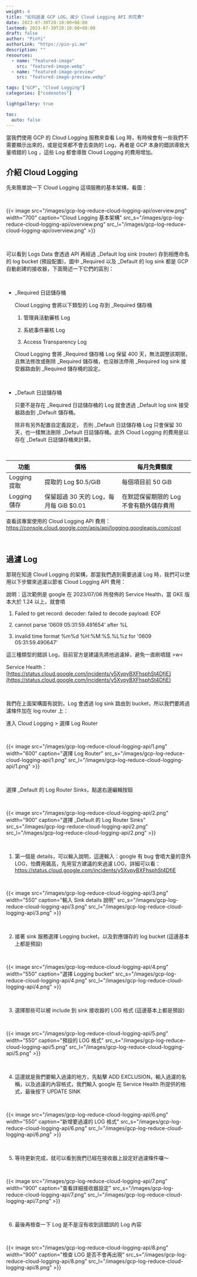 ```yaml
---
weight: 4
title: "如何過濾 GCP LOG，減少 Cloud Logging API 的花費"
date: 2023-07-30T20:10:00+08:00
lastmod: 2023-07-30T20:10:00+08:00
draft: false
author: "PinYi"
authorLink: "https://pin-yi.me"
description: ""
resources:
  - name: "featured-image"
    src: "featured-image.webp"
  - name: "featured-image-preview"
    src: "featured-image-preview.webp"

tags: ["GCP", "Cloud Logging"]
categories: ["codenotes"]

lightgallery: true

toc:
  auto: false
---
```


當我們使用 GCP 的 Cloud Logging 服務來查看 Log 時，有時候會有一些我們不需要顯示出來的，或是從來都不會去查詢的 Log，再者是 GCP 本身的錯誤導致大量噴錯的 Log ，這些 Log 都會導致 Cloud Logging 的費用增加。

## 介紹 Cloud Logging

先來簡單說一下 Cloud Logging 這項服務的基本架構，看圖：

<br>

{{< image src="/images/gcp-log-reduce-cloud-logging-api/overview.png"  width="700" caption="Cloud Logging 基本架構" src_s="/images/gcp-log-reduce-cloud-logging-api/overview.png" src_l="/images/gcp-log-reduce-cloud-logging-api/overview.png" >}}

<br>

可以看到 Logs Data 會透過 API 再經過 \_Default log sink (router) 存到相應命名的 log bucket (預設配置)，圖中 \_Required 以及 \_Default 的 log sink 都是 GCP 自動創建的接收器，下面簡述一下它們的區別：

<br>

- \_Required 日誌儲存桶

  Cloud Logging 會將以下類型的 Log 存到 \_Required 儲存桶

  1.  管理員活動審核 Log

  2.  系統事件審核 Log

  3.  Access Transparency Log

  Cloud Logging 會將 \_Required 儲存桶 Log 保留 400 天，無法調整該期限，且無法修改或刪除 \_Required 儲存桶，也沒辦法停用 \_Required log sink 接受器路由到 \_Required 儲存桶的設定。

<br>

- \_Default 日誌儲存桶

  只要不是存在 \_Required 日誌儲存桶的 Log 就會透過 \_Default log sink 接受器路由到 \_Default 儲存桶。

  除非有另外配置自定義設定， 否則 \_Default 日誌儲存桶 Log 只會保留 30 天，也一樣無法刪除 \_Default 日誌儲存桶。此外 Cloud Logging 的費用是以存在 \_Default 日誌儲存桶來計算。

<br>

| 功能         | 價格                                   | 每月免費額度                            |
| ------------ | -------------------------------------- | --------------------------------------- |
| Logging 提取 | 提取的 Log $0.5/GiB                    | 每個項目前 50 GiB                       |
| Logging 儲存 | 保留超過 30 天的 Log，每月每 GiB $0.01 | 在默認保留期限的 Log 不會有額外儲存費用 |

查看該專案使用的 Cloud Logging API 費用：https://console.cloud.google.com/apis/api/logging.googleapis.com/cost

<br>

## 過濾 Log

那現在知道 Cloud Logging 的架構，那當我們遇到需要過濾 Log 時，我們可以使用以下步驟來過濾以節省 Cloud Logging API 費用：

說明：這次範例是 google 在 2023/07/06 所發佈的 Service Health，當 GKE 版本大於 1.24 以上，就會噴

1. Failed to get record: decoder: failed to decode payload: EOF

2. cannot parse '0609 05:31:59.491654' after %L

3. invalid time format %m%d %H:%M:%S.%L%z for '0609 05:31:59.490647'

這三種類型的錯誤 Log，目前官方是建議先將他過濾掉，避免一直刷噴錢 >w<

Service Health：[https://status.cloud.google.com/incidents/y5XvpyBXFhsphSt4DfiE](https://status.cloud.google.com/incidents/y5XvpyBXFhsphSt4DfiE)

<br>

我們在上面架構圖有說到，Log 會透過 log sink 路由到 bucket，所以我們要將過濾條件加在 log router 上：

進入 Cloud Logging > 選擇 Log Router

<br>

{{< image src="/images/gcp-log-reduce-cloud-logging-api/1.png"  width="600" caption="選擇 Log Router" src_s="/images/gcp-log-reduce-cloud-logging-api/1.png" src_l="/images/gcp-log-reduce-cloud-logging-api/1.png" >}}

<br>

選擇 \_Default 的 Log Router Sinks，點選右邊編輯按鈕

<br>

{{< image src="/images/gcp-log-reduce-cloud-logging-api/2.png"  width="900" caption="選擇 _Default 的 Log Router Sinks" src_s="/images/gcp-log-reduce-cloud-logging-api/2.png" src_l="/images/gcp-log-reduce-cloud-logging-api/2.png" >}}

<br>

1. 第一個是 details，可以輸入說明，這邊輸入：google 有 bug 會噴大量的意外 LOG，怕費用飆高，先用官方建議的來過濾 LOG，詳細可以看： https://status.cloud.google.com/incidents/y5XvpyBXFhsphSt4DfiE

<br>

{{< image src="/images/gcp-log-reduce-cloud-logging-api/3.png"  width="550" caption="輸入 Sink details 說明" src_s="/images/gcp-log-reduce-cloud-logging-api/3.png" src_l="/images/gcp-log-reduce-cloud-logging-api/3.png" >}}

<br>

2. 接著 sink 服務選擇 Logging bucket，以及對應儲存的 log bucket (這邊基本上都是預設)

<br>

{{< image src="/images/gcp-log-reduce-cloud-logging-api/4.png"  width="550" caption="選擇 Logging bucket" src_s="/images/gcp-log-reduce-cloud-logging-api/4.png" src_l="/images/gcp-log-reduce-cloud-logging-api/4.png" >}}

<br>

3. 選擇那些可以被 include 到 sink 接收器的 LOG 格式 (這邊基本上都是預設)

<br>

{{< image src="/images/gcp-log-reduce-cloud-logging-api/5.png"  width="550" caption="預設的 LOG 格式" src_s="/images/gcp-log-reduce-cloud-logging-api/5.png" src_l="/images/gcp-log-reduce-cloud-logging-api/5.png" >}}

<br>

4.  這邊就是我們要輸入過濾的地方，先點擊 ADD EXCLUSION，輸入過濾的名稱，以及過濾的內容格式，我們輸入 google 在 Service Health 所提供的格式，最後按下 UPDATE SINK

<br>

{{< image src="/images/gcp-log-reduce-cloud-logging-api/6.png"  width="550" caption="新增要過濾的 LOG 格式" src_s="/images/gcp-log-reduce-cloud-logging-api/6.png" src_l="/images/gcp-log-reduce-cloud-logging-api/6.png" >}}

<br>

5. 等待更新完成，就可以看到我們已經在接收器上設定好過濾條件囉～

<br>

{{< image src="/images/gcp-log-reduce-cloud-logging-api/7.png"  width="900" caption="查看詳細接收器設定" src_s="/images/gcp-log-reduce-cloud-logging-api/7.png" src_l="/images/gcp-log-reduce-cloud-logging-api/7.png" >}}

<br>

6. 最後再檢查一下 Log 是不是沒有收到該錯誤的 Log 內容

<br>

{{< image src="/images/gcp-log-reduce-cloud-logging-api/8.png"  width="900" caption="檢查 LOG 是否不會再出現" src_s="/images/gcp-log-reduce-cloud-logging-api/8.png" src_l="/images/gcp-log-reduce-cloud-logging-api/8.png" >}}
